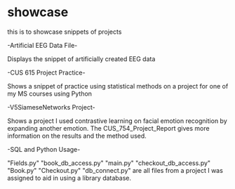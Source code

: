 # showcase

this is to showcase snippets of projects 

-Artificial EEG Data File-

Displays the snippet of artificially created EEG data 

-CUS 615 Project Practice-

Shows a snippet of practice using statistical methods on a project for one of my MS courses using Python

-V5SiameseNetworks Project-

Shows a project I used contrastive learning on facial emotion recognition by expanding another emotion.
The CUS_754_Project_Report gives more information on the results and the method used.

-SQL and Python Usage-

"Fields.py" "book_db_access.py" "main.py" "checkout_db_access.py" "Book.py" "Checkout.py" "db_connect.py" are all files from a project I was assigned to aid in using a library database.
